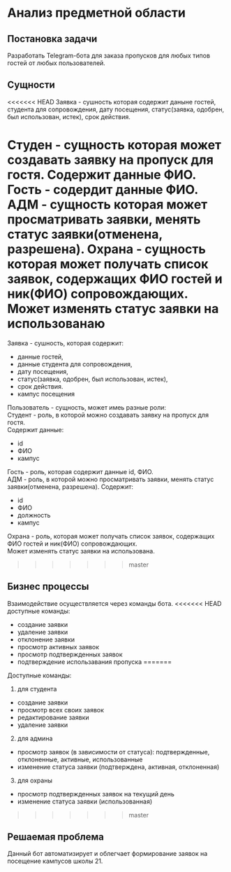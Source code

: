 # **Анализ предметной области** #

## Постановка задачи ##

Разработать Telegram-бота для заказа пропусков для любых типов гостей от любых пользователей.

## Сущности ##

<<<<<<< HEAD
Заявка - сушность которая содержит даныне гостей, студента для сопровождения, дату посещения, статус(заявка, одобрен, был использован, истек), срок действия.

Студен - сущность которая может создавать заявку на пропуск для гостя. Содержит данные ФИО.
Гость - содердит данные ФИО.
АДМ - сущность которая может просматривать заявки, менять статус заявки(отменена, разрешена).
Охрана - сущность которая может получать список заявок, содержащих ФИО гостей и ник(ФИО) сопровождающих. Может изменять статус заявки на использованаю
=======
Заявка - сушность, которая содержит:
<ul>
    <li>данные гостей,</li>
    <li>данные студента для сопровождения,</li>
    <li>дату посещения,</li>
    <li>статус(заявка, одобрен, был использован, истек),</li>
    <li>срок действия.</li>
    <li>кампус посещения</li>
</ul>

Пользователь - сущность, может имеь разные роли:  
Студент - роль, в которой можно создавать заявку на пропуск для гостя.  
Содержит данные:
<ul>
    <li>id</li>
    <li>ФИО</li>
    <li>кампус</li>
</ul>

Гость - роль, которая содержит данные id, ФИО.  
АДМ - роль, в которой можно просматривать заявки, менять статус заявки(отменена, разрешена). 
Содержит:
<ul>
    <li>id</li>
    <li>ФИО</li>
    <li>должность</li>
    <li>кампус</li>
</ul>

Охрана - роль, которая может получать список заявок, содержащих ФИО гостей и ник(ФИО) сопровождающих.   
Может изменять статус заявки на использована. 
>>>>>>> master

## Бизнес процессы ##

Взаимодействие осуществляется через команды бота.
<<<<<<< HEAD
доступные команды:

* создание заявки
* удаление заявки
* отклонение заявки
* просмотр активных заявок
* просмотр подтвержденных заявок
* подтверждение использавания пропуска
=======

Доступные команды:
1. для студента  
* создание заявки
* просмотр всех своих заявок
* редактирование заявки
* удаление заявки

2. для админа
* просмотр заявок (в зависимости от статуса): подтвержденные, отклоненные, активные, использованные
* изменение статуса заявки (подтверждена, активная, отклоненная)

3. для охраны
* просмотр подтвержденных заявок на текущий день
* изменение статуса заявки (использованная)
>>>>>>> master

## Решаемая проблема ##

Данный бот автоматизирует и облегчает формирование заявок на посещение кампусов школы 21.
